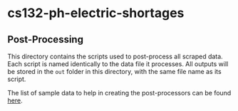 # cs132-ph-electric-shortages

## Post-Processing

This directory contains the scripts used to post-process all scraped data. Each script is named identically to the data file it processes. All outputs will be stored in the `out` folder in this directory, with the same file name as its script.



The list of sample data to help in creating the post-processors can be found [here](https://drive.google.com/drive/folders/1YIvqTxgiY1DS0fBB8v0yPlLavl3oAjDn?usp=sharing).